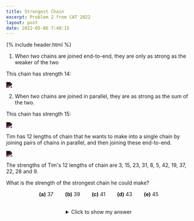 ```yaml
---
title: Strongest Chain
excerpt: Problem 2 from CAT 2022
layout: post
date: 2022-05-06 7:40:15
---
```

{% include header.html %}

1. When two chains are joined end-to-end, they are only as strong as the weaker of the two

This chain has strength 14:

<img src="{{site.baseurl}}/static/CAT2Image1.png" style="filter: invert(100%);"/>

2. When two chains are joined in parallel, they are as strong as the sum of the two.

This chain has strength 15:

<img src="{{site.baseurl}}/static/CAT2Image2.png" style="filter: invert(100%);"/>

Tim has 12 lengths of chain that he wants to make into a single chain by joining pairs of chains in parallel, and then joining these end-to-end.

<img src="{{site.baseurl}}/static/CAT2Image3.png" style="filter: invert(100%);"/>

The strengths of Tim's 12 lengths of chain are 3, 15, 23, 31, 8, 5, 42, 19, 37, 22, 28 and 9.

What is the strength of the strongest chain he could make?

$$
\textbf{(a)}\ 37\qquad\textbf{(b)}\ 39\qquad\textbf{(c)}\ 41\qquad\textbf{(d)}\ 43\qquad\textbf{(e)}\ 45
$$

<br>
<div style="margin: auto; width: 50%; text-align: center;">
<details>
<summary>Click to show my answer</summary>
<br>
37
</details>
<br>
</div>